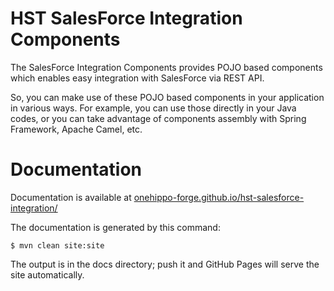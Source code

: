 
# HST SalesForce Integration Components

The SalesForce Integration Components provides POJO based components which enables easy integration with SalesForce via REST API.

So, you can make use of these POJO based components in your application in various ways. For example, you can use those directly in your Java codes, or you can take advantage of components assembly with Spring Framework, Apache Camel, etc. 

# Documentation 

Documentation is available at [onehippo-forge.github.io/hst-salesforce-integration/](https://onehippo-forge.github.io/hst-salesforce-integration/)

The documentation is generated by this command:

```
$ mvn clean site:site
```

The output is in the docs directory; push it and GitHub Pages will serve the site automatically. 
